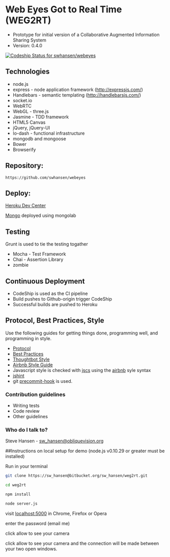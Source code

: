 # Web Eyes Got to Real Time (WEG2RT) #

* Prototype for initial version of a Collaborative Augmented Information Sharing System
* Version: 0.4.0

[ ![Codeship Status for swhansen/webeyes](https://codeship.com/projects/15dd0970-49e7-0133-1e8a-02da4d06d74f/status?branch=master)](https://codeship.com/projects/105765)

## Technologies

* node.js
* express - node application framework (http://expressjs.com/)
* Handlebars - semantic templating (http://handlebarsjs.com/)
* socket.io
* WebRTC
* WebGL - three.js
* Jasmine - TDD framework
* HTML5 Canvas
* jQuery, jQuery-UI
* lo-dash - functional infrastructure
* mongodb and mongoose
* Bower
* Browserify

## Repository:

    https://github.com/swhansen/webeyes

## Deploy:

[Heroku Dev Center](https://devcenter.heroku.com/articles/getting-started-with-nodejs#introduction)

[Mongo](https://www.mongolab.com) deployed using mongolab

## Testing

Grunt is used to tie the testing togather

* Mocha - Test Framework
* Chai - Assertion Library
* zombie

## Continuous Deployment

* CodeShip is used as the CI pipeline
* Build pushes to Github-origin trigger CodeShip
* Successful builds are pushed to Heroku

## Protocol, Best Practices, Style

Use the following guides for getting things done, programming well, and
programming in style.

* [Protocol](http://github.com/thoughtbot/guides/blob/master/protocol)
* [Best Practices](http://github.com/thoughtbot/guides/blob/master/best-practices)
* [Thoughtbot Style](http://github.com/thoughtbot/guides/blob/master/style)
* [Airbnb Style Guide](https://github.com/airbnb/javascript)
* Javascript style is checked with [jscs](http://jscs.info/) using the [airbnb](https://github.com/airbnb/javascript/blob/master/linters/SublimeLinter/SublimeLinter.sublime-settings) syle syntax
* [jshint](http://jshint.com/about/)
* git [precommit-hook](https://www.npmjs.com/package/precommit-hook) is used.

### Contribution guidelines ###

* Writing tests
* Code review
* Other guidelines

### Who do I talk to? ###

Steve Hansen - sw_hansen@obliquevision.org


##Instructions on local setup for demo (node.js v0.10.29 or greater must be installed)

Run in your terminal

```bash
git clone https://sw_hansen@bitbucket.org/sw_hansen/weg2rt.git
```

```bash
cd weg2rt
```

```bash
npm install
```

```bash
node server.js
```

visit [localhost:5000](http://localhost:5000) in Chrome, Firefox or Opera

enter the password (email me)

click allow to see your camera


click allow to see your camera and the connection will be made between your two open windows.



